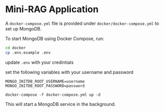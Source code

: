 # Mini-RAG Application
A `docker-compose.yml` file is provided under `docker/docker-compose.yml` to set up MongoDB.

To start MongoDB using Docker Compose, run:

```sh
cd docker
cp .env.example .env
```
update `.env` with your credintials

set the following variables with your username and password

```
MONGO_INITDB_ROOT_USERNAME=username
MONGO_INITDB_ROOT_PASSWORD=password
```


```
docker-compose -f docker-compose.yml up -d
```

This will start a MongoDB service in the background.